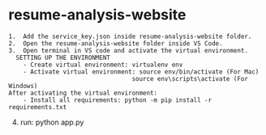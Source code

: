 # resume-analysis-website

	
	1.	Add the service_key.json inside resume-analysis-website folder.
	2.	Open the resume-analysis-website folder inside VS Code.
	3.	Open terminal in VS code and activate the virtual environment.
	  SETTING UP THE ENVIRONMENT
        - Create virtual environment: virtualenv env
        - Activate virtual environment: source env/bin/activate (For Mac)
									  source env\scripts\activate (For Windows)
	After activating the virtual environment:
        - Install all requirements: python -m pip install -r requirements.txt
  4. run: python app.py
